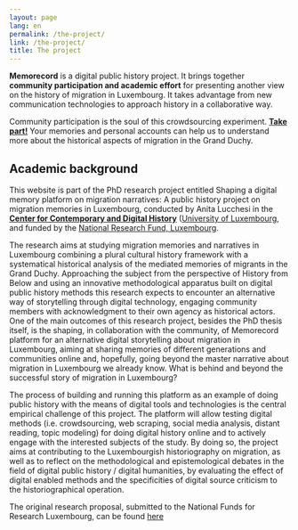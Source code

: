 ```yaml
---
layout: page
lang: en
permalink: /the-project/
link: /the-project/
title: The project
---
```


**Memorecord** is a digital public history project. It brings together **community participation and academic effort** for presenting another view on the history of migration in Luxembourg. It takes advantage from new communication technologies to approach history in a collaborative way.  

<!-- more -->

Community participation is the soul of this crowdsourcing experiment. [**Take part!**](https://c2dh.github.io/memorecord/take-part/) Your memories and personal accounts can help us to understand more about the historical aspects of migration in the Grand Duchy. 


## Academic background

This website is part of the PhD research project entitled Shaping a digital memory platform on migration narratives: A public history project on migration memories in Luxembourg, conducted by Anita Lucchesi in the [**Center for Contemporary and Digital History**](https://www.c2dh.uni.lu/) ([University of Luxembourg](https://www.uni.lu/), and funded by the  [National Research Fund, Luxembourg](https://www.fnr.lu).

The research aims at studying migration memories and narratives in Luxembourg combining a plural cultural history framework with a systematical historical analysis of the mediated memories of migrants in the Grand Duchy. Approaching the subject from the perspective of History from Below and using an innovative methodological apparatus built on digital public history methods this research expects to encounter an alternative way of storytelling through digital technology, engaging community members with acknowledgment to their own agency as historical actors. One of the main outcomes of this research project, besides the PhD thesis itself, is the shaping, in collaboration with the community, of Memorecord platform for an alternative digital storytelling about migration in Luxembourg, aiming at sharing memories of different generations and communities online and, hopefully, going beyond the master narrative about migration in Luxembourg we already know. What is behind and beyond the successful story of migration in Luxembourg?

The process of building and running this platform as an example of doing public history with the means of digital tools and technologies is the central empirical challenge of this project. The platform will allow testing digital methods (i.e. crowdsourcing, web scraping, social media analysis, distant reading, topic modeling) for doing digital history online and to actively engage with the interested subjects of the study. By doing so, the project aims at contributing to the Luxembourgish historiography on migration, as well as to reflect on the methodological and epistemological debates in the field of digital public history / digital humanities, by evaluating the effect of digital enabled methods and the specificities of digital source criticism to the historiographical operation.

The original research proposal, submitted to the National Funds for Research Luxembourg, can be found [here](https://historiografianarede.files.wordpress.com/2015/10/lucchesi-fnr.pdf)
